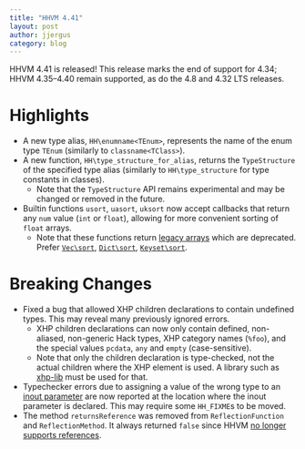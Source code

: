 ```yaml
---
title: "HHVM 4.41"
layout: post
author: jjergus
category: blog
---
```


HHVM 4.41 is released! This release marks the end of support for 4.34;
HHVM 4.35&ndash;4.40 remain supported, as do the 4.8 and 4.32 LTS releases.

# Highlights

- A new type alias, `HH\enumname<TEnum>`, represents the name of the enum type
  `TEnum` (similarly to `classname<TClass>`).
- A new function, `HH\type_structure_for_alias`, returns the `TypeStructure` of
  the specified type alias (similarly to `HH\type_structure` for type constants
  in classes).
  - Note that the `TypeStructure` API remains experimental and may be changed or
    removed in the future.
- Builtin functions `usort`, `uasort`, `uksort` now accept callbacks that return
  any `num` value (`int` or `float`), allowing for more convenient sorting of
  `float` arrays.
  - Note that these functions return
    [legacy arrays](https://docs.hhvm.com/hack/built-in-types/arrays#php-arrays-array-varray-and-darray)
    which are deprecated. Prefer
    [`Vec\sort`](https://docs.hhvm.com/hsl/reference/function/HH.Lib.Vec.sort/),
    [`Dict\sort`](https://docs.hhvm.com/hsl/reference/function/HH.Lib.Dict.sort/),
    [`Keyset\sort`](https://docs.hhvm.com/hsl/reference/function/HH.Lib.Keyset.sort/).

# Breaking Changes

- Fixed a bug that allowed XHP children declarations to contain undefined types.
  This may reveal many previously ignored errors.
  - XHP children declarations can now only contain defined, non-aliased,
    non-generic Hack types, XHP category names (`%foo`), and the special values
    `pcdata`, `any` and `empty` (case-sensitive).
  - Note that only the children declaration is type-checked, not the actual
    children where the XHP element is used. A library such as
    [xhp-lib](https://github.com/hhvm/xhp-lib) must be used for that.
- Typechecker errors due to assigning a value of the wrong type to an
  [inout parameter](https://docs.hhvm.com/hack/functions/inout-parameters) are
  now reported at the location where the inout parameter is declared. This may
  require some `HH_FIXME`s to be moved.
- The method `returnsReference` was removed from `ReflectionFunction` and
  `ReflectionMethod`. It always returned `false` since HHVM
  [no longer supports references](https://hhvm.com/blog/2019/10/01/deprecating-references.html).
